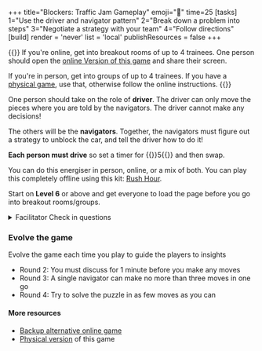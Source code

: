 +++
title="Blockers: Traffic Jam Gameplay"
emoji="🚗"
time=25
[tasks]
    1="Use the driver and navigator pattern"
    2="Break down a problem into steps"
    3="Negotiate a strategy with your team"
    4="Follow directions"
[build]
  render = 'never'
  list = 'local'
  publishResources = false
+++

{{<note type="In Person / Online">}}
If you're online, get into breakout rooms of up to 4 trainees. One person should open the [online Version of this game](https://www.dr-mikes-math-games-for-kids.com/online-traffic-jam-game.html) and share their screen.

If you're in person, get into groups of up to 4 trainees. If you have a [physical game](https://www.thinkfun.com/products/rush-hour/), use that, otherwise follow the online instructions.
{{</note>}}

One person should take on the role of **driver**. The driver can only move the pieces where you are told by the navigators. The driver cannot make any decisions!

The others will be the **navigators**. Together, the navigators must figure out a strategy to unblock the car, and tell the driver how to do it!

**Each person must drive** so set a timer for {{<timer>}}5{{</timer>}} and then swap.

You can do this energiser in person, online, or a mix of both. You can play this completely offline using this kit: [Rush Hour](https://www.thinkfun.com/products/rush-hour/).

Start on **Level 6** or above and get everyone to load the page before you go into breakout rooms/groups.

<details><summary>Facilitator Check in questions</summary>

Model ways of thinking about the game strategically instead of just trying stuff randomly:

- Which car is the blocker? Everyone guess!
- What shall we do first?
- What do you notice about the cars? Are they different sizes?
- What do you notice about the board? What does this mean for our choices?
- Is it frustrating being the driver?
- Are we there yet? Shall we play another round?
- What one thing shall we say we noticed about this game, back in the main room?

</details>

### Evolve the game

Evolve the game each time you play to guide the players to insights

- Round 2: You must discuss for 1 minute before you make any moves
- Round 3: A single navigator can make no more than three moves in one go
- Round 4: Try to solve the puzzle in as few moves as you can

#### More resources

- [Backup alternative online game](https://www.crazygames.com/game/rush-hour-online)
- [Physical version](https://www.thinkfun.com/products/rush-hour/) of this game
